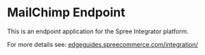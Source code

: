 # MailChimp Endpoint

This is an endpoint application for the Spree Integrator platform.

For more details see: [edgeguides.spreecommerce.com/integration/](http://edgeguides.spreecommerce.com/integration/)
